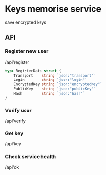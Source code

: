 # Keys memorise service
save encrypted keys

## API
### Register new user
/api/register 

```go
type RegisterData struct {
	Transport    string `json:"transport"`
	Login        string `json:"login"`
	EncryptedKey string `json:"encryptedKey"`
	PublicKey    string `json:"publicKey"`
	Hash         string `json:"hash"`
}
```

### Verify user
/api/verify 

### Get key
/api/key 

### Check service health
/api/ok 



